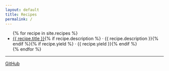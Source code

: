 ```yaml
---
layout: default
title: Recipes
permalink: /
---
```


<ul class="pl1">
{% for recipe in site.recipes %}
  <li><a href="{{ recipe.url }}">{{ recipe.title }}</a>{% if recipe.description %} &middot; {{ recipe.description }}{% endif %}{% if recipe.yield %} &middot; {{ recipe.yield }}{% endif %}</li>
{% endfor %}
</ul>

<hr />

<p><a href="{{ site.urlRepo }}" target="_blank">GitHub</a></p>
